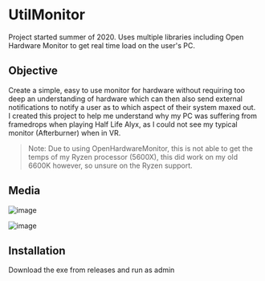# UtilMonitor
Project started summer of 2020. Uses multiple libraries including Open Hardware Monitor to get real time load on the user's PC.
## Objective
Create a simple, easy to use monitor for hardware without requiring too deep an understanding of hardware which can then also send external notifications to notify a user as to which aspect of their system maxed out.\
I created this project to help me understand why my PC was suffering from framedrops when playing Half Life Alyx, as I could not see my typical monitor (Afterburner) when in VR.

> Note: Due to using OpenHardwareMonitor, this is not able to get the temps of my Ryzen processor (5600X), this did work on my old 6600K however, so unsure on the Ryzen support. 

## Media
![image](https://user-images.githubusercontent.com/55798278/112705082-19db3600-8e95-11eb-8a43-67a3f84ddb9d.png)

![image](https://user-images.githubusercontent.com/55798278/112705156-69b9fd00-8e95-11eb-9eca-23daf8f032a3.png)

## Installation
Download the exe from releases and run as admin

